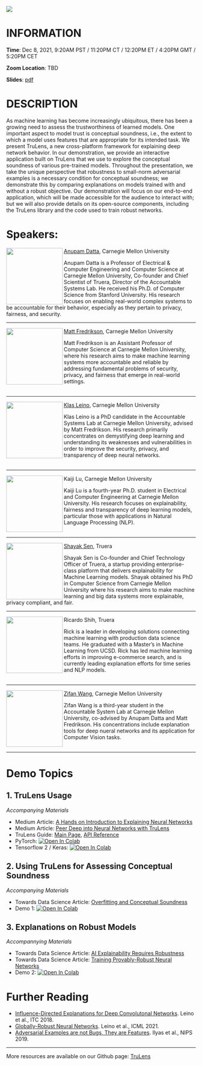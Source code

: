 

![](./src/logo.png)
# INFORMATION

**Time**: Dec 8, 2021, 9:20AM PST / 11:20PM CT / 12:20PM ET / 4:20PM GMT / 5:20PM CET

**Zoom Location**: TBD

**Slides**: [pdf](doc/nips21_demo_slides.pdf)

# DESCRIPTION
As machine learning has become increasingly ubiquitous, there has been a growing need to assess the trustworthiness of learned models. One important aspect to model trust is conceptual soundness, i.e., the extent to which a model uses features that are appropriate for its intended task. We present TruLens, a new cross-platform framework for explaining deep network behavior. In our demonstration, we provide an interactive application built on TruLens that we use to explore the conceptual soundness of various pre-trained models. Throughout the presentation, we take the unique perspective that robustness to small-norm adversarial examples is a necessary condition for conceptual soundness; we demonstrate this by comparing explanations on models trained with and without a robust objective. Our demonstration will focus on our end-to-end application, which will be made accessible for the audience to interact with; but we will also provide details on its open-source components, including the TruLens library and the code used to train robust networks.

# Speakers: 

<img align="left" src="src/anupam.jpg" width="150" height="150">

[Anupam Datta](https://www.andrew.cmu.edu/user/danupam/), Carnegie Mellon University

Anupam Datta is a Professor of Electrical & Computer Engineering and Computer Science at Carnegie Mellon University, Co-founder and Chief Scientist of Truera, Director of the Accountable Systems Lab. He received his Ph.D. of Computer Science from Stanford University. His research focuses on enabling real-world complex systems to be accountable for their behavior, especially as they pertain to privacy, fairness, and security.

---
<img align="left" src="src/matt.png" width="150" height="150">

[Matt Fredrikson](https://www.cs.cmu.edu/~mfredrik/), Carnegie Mellon University

Matt Fredrikson is an Assistant Professor of Computer Science at Carnegie Mellon University, where his research aims to make machine learning systems more accountable and reliable by addressing fundamental problems of security, privacy, and fairness that emerge in real-world settings.<br><br>

---
<img align="left" src="src/klas.png" width="150" height="150">

[Klas Leino](http://www.cs.cmu.edu/~kleino/), Carnegie Mellon University

Klas Leino is a PhD candidate in the Accountable Systems Lab at Carnegie Mellon University, advised by Matt Fredrikson. His research primarily concentrates on demystifying deep learning and understanding its weaknesses and vulnerabilities in order to improve the security, privacy, and transparency of deep neural networks.<br><br>

---
<img align="left" src="src/caleb.png" width="150" height="150">

Kaiji Lu, Carnegie Mellon University

Kaiji Lu is a fourth-year Ph.D. student in Electrical and Computer Engineering at Carnegie Mellon University. His research focuses on explainability, fairness and transparency of deep learning models, particular those with applications in Natural Language Processing (NLP).<br><br>

---
<img align="left" src="src/shayak.jpg" width="150" height="150">

[Shayak Sen](https://truera.com/people/shayak-sen/), Truera

Shayak Sen is Co-founder and Chief Technology Officer of Truera, a startup providing enterprise-class platform that delivers explainability for Machine Learning models. Shayak obtained his PhD in Computer Science from Carnegie Mellon University where his research aims to make machine learning and big data systems more explainable, privacy compliant, and fair.

---
<img align="left" src="src/rick.png" width="150" height="150">

Ricardo Shih, Truera

Rick is a leader in developing solutions connecting machine learning with
production data science teams. He graduated with a Master’s in Machine Learning from UCSD. Rick has led machine learning efforts in improving e-commerce search, and is currently leading explanation efforts for time series and NLP models.<br><br>

---
<img align="left" src="src/zifan.jpg" width="150" height="150">

[Zifan Wang](https://sites.google.com/west.cmu.edu/zifan-wang/home), Carnegie Mellon University

Zifan Wang is a third-year student in the Accountable System Lab at Carnegie Mellon University, co-advised by Anupam Datta and Matt Fredrikson. His concentrations include explanation tools for deep nueral networks and its application for Computer Vision tasks. <br><br>

---

# Demo Topics 
## 1. TruLens Usage
*Accompanying Materials*
* Medium Article: [A Hands on Introduction to Explaining Neural Networks](https://medium.com/trulens/a-hands-on-introduction-to-explaining-neural-networks-with-trulens-504bfab1a578)
* Medium Article: [Peer Deep into Neural Networks with TruLens](https://medium.com/trulens/peer-deep-into-neural-networks-with-trulens-a813f22792f7)
* TruLens Guide: [Main Page](https://www.trulens.org/), [API Reference](https://www.trulens.org/api/attribution/)
* PyTorch: [![Open In Colab](https://colab.research.google.com/assets/colab-badge.svg)](https://colab.research.google.com/drive/1n77IGrPDO2XpeIVo_LQW0gY78enV-tY9)
* Tensorflow 2 / Keras: [![Open In Colab](https://colab.research.google.com/assets/colab-badge.svg)](https://colab.research.google.com/drive/1f-ETsdlppODJGQCdMXG-jmGmfyWyW2VD)

## 2. Using TruLens for Assessing Conceptual Soundness
*Accompanying Materials*
* Towards Data Science Article: [Overfitting and Conceptual Soundness](https://towardsdatascience.com/overfitting-and-conceptual-soundness-3a1fd187a6d4)
* Demo 1: [![Open In Colab](https://colab.research.google.com/assets/colab-badge.svg)](https://colab.research.google.com/drive/1Iswyxd4rorKqqQWkC4kieAwFpfqBS25v)

## 3. Explanations on Robust Models
*Accompannying Materials*
* Towards Data Science Article: [AI Explainability Requires Robustness](https://towardsdatascience.com/ai-explainability-requires-robustness-2028ac200e9a)
* Towards Data Science Article: [Training Provably-Robust Neural Networks](https://towardsdatascience.com/training-provably-robust-neural-networks-1e15f2d80be2)
* Demo 2: [![Open In Colab](https://colab.research.google.com/assets/colab-badge.svg)](https://colab.research.google.com/drive/196PjI40gjIUtV4hqBMCymgY2B3Urj5zC?usp=sharing#scrollTo=crHh9IqKFgDI)

# Further Reading
* [Influence-Directed Explanations for Deep Convolutonal Networks](https://arxiv.org/pdf/1802.03788.pdf). Leino et al., ITC 2018.
* [Globally-Robust Neural Networks](https://arxiv.org/pdf/2102.08452.pdf). Leino et al., ICML 2021.
* [Adversarial Examples are not Bugs, They are Features](https://arxiv.org/pdf/1905.02175v3.pdf). Ilyas et al., NIPS 2019.

---

More resources are available on our Github page: [TruLens](https://github.com/truera/trulens)



